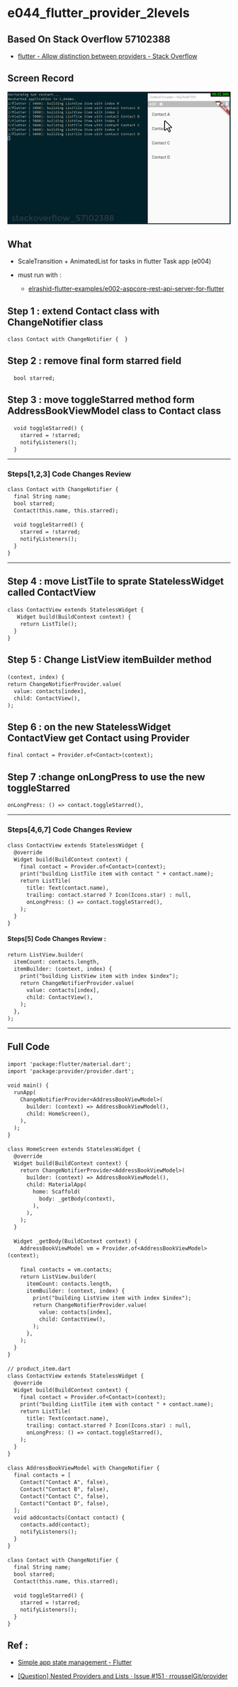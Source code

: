 # e044_flutter_provider_2levels

## Based On Stack Overflow 57102388

- [flutter - Allow distinction between providers - Stack Overflow](https://stackoverflow.com/questions/57102388/allow-distinction-between-providers)

## Screen Record

![app screen record](docs/screen_record.gif)

## What

- ScaleTransition + AnimatedList for tasks in flutter Task app (e004)

- must run with :

  - [elrashid-flutter-examples/e002-aspcore-rest-api-server-for-flutter](https://github.com/elrashid-flutter-examples/e002-aspcore-rest-api-server-for-flutter)

## Step 1 :  extend Contact class with ChangeNotifier class

<!-- language: dart -->

    class Contact with ChangeNotifier {  }

## Step 2 :  remove final form **starred** field

<!-- language: dart -->

      bool starred;

## Step 3 :  move toggleStarred method form  AddressBookViewModel class to Contact  class

<!-- language: dart -->

      void toggleStarred() {
        starred = !starred;
        notifyListeners();
      }

-------

### Steps[1,2,3] Code Changes Review

<!-- language: dart -->

    class Contact with ChangeNotifier {
      final String name;
      bool starred;
      Contact(this.name, this.starred);

      void toggleStarred() {
        starred = !starred;
        notifyListeners();
      }
    }

-------

## Step 4 : move ListTile to sprate StatelessWidget called ContactView 

<!-- language: dart -->

    class ContactView extends StatelessWidget {
       Widget build(BuildContext context) {
        return ListTile();
      }
    }

## Step 5 : Change ListView itemBuilder method

<!-- language: dart -->

    (context, index) {
    return ChangeNotifierProvider.value(
      value: contacts[index],
      child: ContactView(),
    );

## Step 6 : on the new StatelessWidget ContactView get Contact using Provider

    final contact = Provider.of<Contact>(context);

## Step 7 :change onLongPress to use the new toggleStarred

<!-- language: dart -->

    onLongPress: () => contact.toggleStarred(),

-------

### Steps[4,6,7] Code Changes Review

<!-- language: dart -->

    class ContactView extends StatelessWidget {
      @override
      Widget build(BuildContext context) {
        final contact = Provider.of<Contact>(context);
        print("building ListTile item with contact " + contact.name);
        return ListTile(
          title: Text(contact.name),
          trailing: contact.starred ? Icon(Icons.star) : null,
          onLongPress: () => contact.toggleStarred(),
        );
      }
    }

#### Steps[5] Code Changes Review :


<!-- language: dart -->

    return ListView.builder(
      itemCount: contacts.length,
      itemBuilder: (context, index) {
        print("building ListView item with index $index");
        return ChangeNotifierProvider.value(
          value: contacts[index],
          child: ContactView(),
        );
      },
    );

-------

## Full Code

    import 'package:flutter/material.dart';
    import 'package:provider/provider.dart';

    void main() {
      runApp(
        ChangeNotifierProvider<AddressBookViewModel>(
          builder: (context) => AddressBookViewModel(),
          child: HomeScreen(),
        ),
      );
    }

    class HomeScreen extends StatelessWidget {
      @override
      Widget build(BuildContext context) {
        return ChangeNotifierProvider<AddressBookViewModel>(
          builder: (context) => AddressBookViewModel(),
          child: MaterialApp(
            home: Scaffold(
              body: _getBody(context),
            ),
          ),
        );
      }

      Widget _getBody(BuildContext context) {
        AddressBookViewModel vm = Provider.of<AddressBookViewModel>(context);

        final contacts = vm.contacts;
        return ListView.builder(
          itemCount: contacts.length,
          itemBuilder: (context, index) {
            print("building ListView item with index $index");
            return ChangeNotifierProvider.value(
              value: contacts[index],
              child: ContactView(),
            );
          },
        );
      }
    }

    // product_item.dart
    class ContactView extends StatelessWidget {
      @override
      Widget build(BuildContext context) {
        final contact = Provider.of<Contact>(context);
        print("building ListTile item with contact " + contact.name);
        return ListTile(
          title: Text(contact.name),
          trailing: contact.starred ? Icon(Icons.star) : null,
          onLongPress: () => contact.toggleStarred(),
        );
      }
    }

    class AddressBookViewModel with ChangeNotifier {
      final contacts = [
        Contact("Contact A", false),
        Contact("Contact B", false),
        Contact("Contact C", false),
        Contact("Contact D", false),
      ];
      void addcontacts(Contact contact) {
        contacts.add(contact);
        notifyListeners();
      }
    }

    class Contact with ChangeNotifier {
      final String name;
      bool starred;
      Contact(this.name, this.starred);

      void toggleStarred() {
        starred = !starred;
        notifyListeners();
      }
    }

## Ref :

- [Simple app state management - Flutter](https://flutter.dev/docs/development/data-and-backend/state-mgmt/simple)

- [[Question] Nested Providers and Lists · Issue #151 · rrousselGit/provider](https://github.com/rrousselGit/provider/issues/151)
